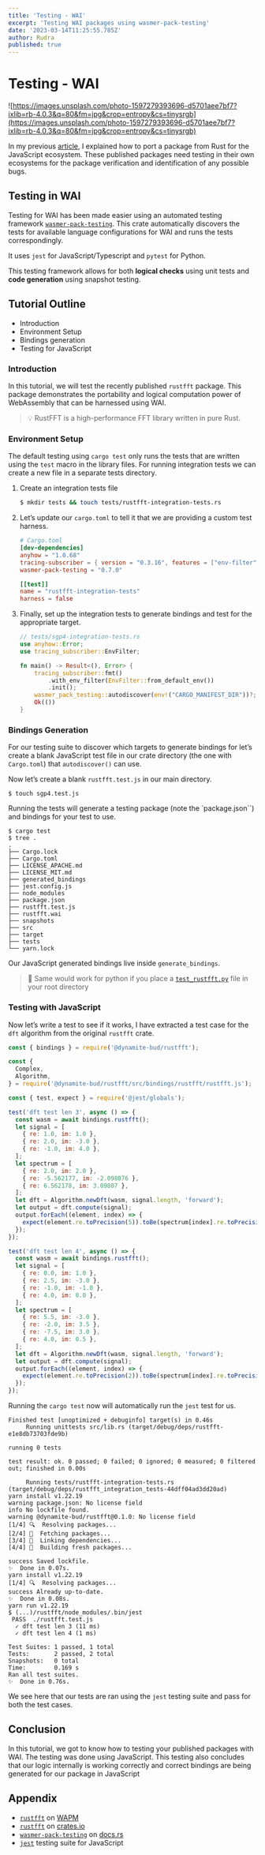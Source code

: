 ```yaml
---
title: 'Testing - WAI'
excerpt: 'Testing WAI packages using wasmer-pack-testing'
date: '2023-03-14T11:25:55.785Z'
author: Rudra
published: true
---
```


# Testing - WAI

![https://images.unsplash.com/photo-1597279393696-d5701aee7bf7?ixlib=rb-4.0.3&q=80&fm=jpg&crop=entropy&cs=tinysrgb](https://images.unsplash.com/photo-1597279393696-d5701aee7bf7?ixlib=rb-4.0.3&q=80&fm=jpg&crop=entropy&cs=tinysrgb)

In my previous [article](https://wasmer.io/posts/WAI-is-the-answer), I explained how to port a package from Rust for the JavaScript ecosystem. These published packages need testing in their own ecosystems for the package verification and identification of any possible bugs.

## Testing in WAI

Testing for WAI has been made easier using an automated testing framework [`wasmer-pack-testing`](https://crates.io/crates/wasmer-pack-testing). This crate automatically discovers the tests for available language configurations for WAI and runs the tests correspondingly.

It uses `jest` for JavaScript/Typescript and `pytest` for Python.

This testing framework allows for both **logical checks** using unit tests and **code generation** using snapshot testing.

## Tutorial Outline

- Introduction
- Environment Setup
- Bindings generation
- Testing for JavaScript

### Introduction

In this tutorial, we will test the recently published `rustfft` package. This package demonstrates the portability and logical computation power of WebAssembly that can be harnessed using WAI.

> 💡 RustFFT is a high-performance FFT library written in pure Rust.

### Environment Setup

The default testing using `cargo test` only runs the tests that are written using the `test` macro in the library files. For running integration tests we can create a new file in a separate tests directory.

1. Create an integration tests file

   ```bash
   $ mkdir tests && touch tests/rustfft-integration-tests.rs
   ```

2. Let’s update our `cargo.toml` to tell it that we are providing a custom test harness.

   ```toml
   # Cargo.toml
   [dev-dependencies]
   anyhow = "1.0.68"
   tracing-subscriber = { version = "0.3.16", features = ["env-filter"] }
   wasmer-pack-testing = "0.7.0"

   [[test]]
   name = "rustfft-integration-tests"
   harness = false
   ```

3. Finally, set up the integration tests to generate bindings and test for the appropriate target.

   ```rust
   // tests/sgp4-integration-tests.rs
   use anyhow::Error;
   use tracing_subscriber::EnvFilter;

   fn main() -> Result<(), Error> {
       tracing_subscriber::fmt()
           .with_env_filter(EnvFilter::from_default_env())
           .init();
       wasmer_pack_testing::autodiscover(env!("CARGO_MANIFEST_DIR"))?;
       Ok(())
   }
   ```

### Bindings Generation

For our testing suite to discover which targets to generate bindings for let’s create a blank JavaScript test file in our crate directory (the one with `Cargo.toml`) that `autodiscover()` can use.

Now let’s create a blank `rustfft.test.js` in our main directory.

```shell-session
$ touch sgp4.test.js
```

Running the tests will generate a testing package (note the `package.json``) and bindings for your test to use.

```shell-session
$ cargo test
$ tree .
.
├── Cargo.lock
├── Cargo.toml
├── LICENSE_APACHE.md
├── LICENSE_MIT.md
├── generated_bindings
├── jest.config.js
├── node_modules
├── package.json
├── rustfft.test.js
├── rustfft.wai
├── snapshots
├── src
├── target
├── tests
└── yarn.lock
```

Our JavaScript generated bindings live inside `generate_bindings`.

> 🐍 Same would work for python if you place a [`test_rustfft.py`](http://rustfft.test.py) file in your root directory

### Testing with JavaScript

Now let’s write a test to see if it works, I have extracted a test case for the `dft` algorithm from the original `rustfft` crate.

```javascript
const { bindings } = require('@dynamite-bud/rustfft');

const {
  Complex,
  Algorithm,
} = require('@dynamite-bud/rustfft/src/bindings/rustfft/rustfft.js');

const { test, expect } = require('@jest/globals');

test('dft test len 3', async () => {
  const wasm = await bindings.rustfft();
  let signal = [
    { re: 1.0, im: 1.0 },
    { re: 2.0, im: -3.0 },
    { re: -1.0, im: 4.0 },
  ];
  let spectrum = [
    { re: 2.0, im: 2.0 },
    { re: -5.562177, im: -2.098076 },
    { re: 6.562178, im: 3.09807 },
  ];
  let dft = Algorithm.newDft(wasm, signal.length, 'forward');
  let output = dft.compute(signal);
  output.forEach((element, index) => {
    expect(element.re.toPrecision(5)).toBe(spectrum[index].re.toPrecision(5));
  });
});

test('dft test len 4', async () => {
  const wasm = await bindings.rustfft();
  let signal = [
    { re: 0.0, im: 1.0 },
    { re: 2.5, im: -3.0 },
    { re: -1.0, im: -1.0 },
    { re: 4.0, im: 0.0 },
  ];
  let spectrum = [
    { re: 5.5, im: -3.0 },
    { re: -2.0, im: 3.5 },
    { re: -7.5, im: 3.0 },
    { re: 4.0, im: 0.5 },
  ];
  let dft = Algorithm.newDft(wasm, signal.length, 'forward');
  let output = dft.compute(signal);
  output.forEach((element, index) => {
    expect(element.re.toPrecision(2)).toBe(spectrum[index].re.toPrecision(2));
  });
});
```

Running the `cargo test` now will automatically run the `jest` test for us.

```shell-session
Finished test [unoptimized + debuginfo] target(s) in 0.46s
     Running unittests src/lib.rs (target/debug/deps/rustfft-e1e8db73703fde9b)

running 0 tests

test result: ok. 0 passed; 0 failed; 0 ignored; 0 measured; 0 filtered out; finished in 0.00s

     Running tests/rustfft-integration-tests.rs (target/debug/deps/rustfft_integration_tests-44dff04ad3dd20ad)
yarn install v1.22.19
warning package.json: No license field
info No lockfile found.
warning @dynamite-bud/rustfft@0.1.0: No license field
[1/4] 🔍  Resolving packages...
[2/4] 🚚  Fetching packages...
[3/4] 🔗  Linking dependencies...
[4/4] 🔨  Building fresh packages...

success Saved lockfile.
✨  Done in 0.07s.
yarn install v1.22.19
[1/4] 🔍  Resolving packages...
success Already up-to-date.
✨  Done in 0.08s.
yarn run v1.22.19
$ (...)/rustfft/node_modules/.bin/jest
 PASS  ./rustfft.test.js
  ✓ dft test len 3 (11 ms)
  ✓ dft test len 4 (1 ms)

Test Suites: 1 passed, 1 total
Tests:       2 passed, 2 total
Snapshots:   0 total
Time:        0.169 s
Ran all test suites.
✨  Done in 0.76s.

```

We see here that our tests are ran using the `jest` testing suite and pass for both the test cases.

## Conclusion

In this tutorial, we got to know how to testing your published packages with WAI. The testing was done using JavaScript. This testing also concludes that our logic internally is working correctly and correct bindings are being generated for our package in JavaScript

## Appendix

- [`rustfft`](https://wapm.io/dynamite-bud/sgp4) on [WAPM](https://wapm.io)
- [`rustfft`](https://crates.io/crates/rustfft) on [crates.io](https://crates.io)
- [`wasmer-pack-testing`](https://docs.rs/wasmer-pack-testing/latest/wasmer_pack_testing/) on [docs.rs](https://docs.rs)
- [`jest`](https://jestjs.io/) testing suite for JavaScript
